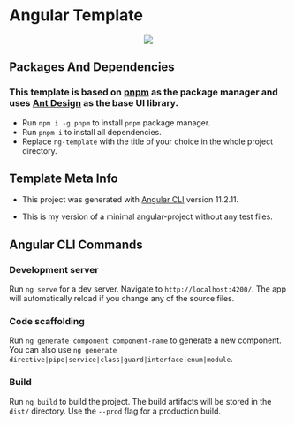 

# Angular Template

<div style="text-align:center">

![](https://angular.io/assets/images/logos/angular/angular.png)

</div>

## Packages And Dependencies

### This template is based on [pnpm](https://pnpm.io/) as the package manager and uses [Ant Design](https://ng.ant.design/) as the base UI library.

- Run `npm i -g pnpm` to install `pnpm` package manager.
- Run `pnpm i` to install all dependencies.
- Replace `ng-template` with the title of your choice in the whole project directory.

## Template Meta Info

- This project was generated with [Angular CLI](https://github.com/angular/angular-cli) version 11.2.11.

- This is my version of a minimal angular-project without any test files.

## Angular CLI Commands

### Development server

Run `ng serve` for a dev server. Navigate to `http://localhost:4200/`. The app will automatically reload if you change any of the source files.

### Code scaffolding

Run `ng generate component component-name` to generate a new component. You can also use `ng generate directive|pipe|service|class|guard|interface|enum|module`.

### Build

Run `ng build` to build the project. The build artifacts will be stored in the `dist/` directory. Use the `--prod` flag for a production build.
